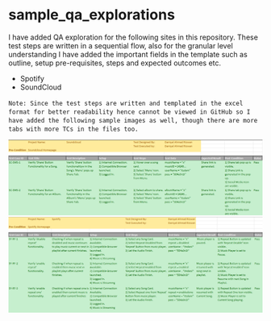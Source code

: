 # sample_qa_explorations
I have added QA exploration for the following sites in this repository. These test steps are written in a sequential flow, also for the granular level understanding I have added the important fields in the template such as outline, setup pre-requisites, steps and expected outcomes etc. 
- Spotify
- SoundCloud

`Note: Since the test steps are written and templated in the excel format for better readability hence cannot be viewed in GitHub so I have added the following sample images as well, though there are more tabs with more TCs in the files too.  `

![sample image for soundcloud test steps](images/soundcloud_sample1.png)
![sample image for Spotify test steps](images/spotify_sample1.png)
